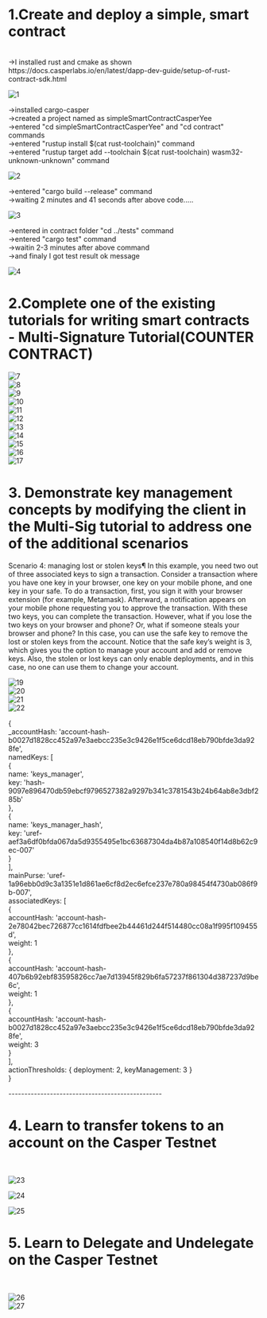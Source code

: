 <h1>1.Create and deploy a simple, smart contract</h1> </br>
->I installed rust and cmake as shown https://docs.casperlabs.io/en/latest/dapp-dev-guide/setup-of-rust-contract-sdk.html </br>

![1](https://user-images.githubusercontent.com/11984900/133486002-29d834de-c78a-4f9e-a57b-bb82b405f577.png) </br>

->installed cargo-casper </br>
->created a project named as simpleSmartContractCasperYee </br>
->entered "cd simpleSmartContractCasperYee" and "cd contract" commands </br>
->entered "rustup install $(cat rust-toolchain)" command </br>
->entered "rustup target add --toolchain $(cat rust-toolchain) wasm32-unknown-unknown" command </br>

![2](https://user-images.githubusercontent.com/11984900/133486119-bd47ebdd-9cee-4026-9e81-481a9361f1a9.png) </br>


->entered "cargo build --release" command </br>
->waiting 2 minutes and 41 seconds  after above code..... </br>

![3](https://user-images.githubusercontent.com/11984900/133486143-8df9fe0f-18fe-455d-bf4d-0490d38e1594.png) </br>

->entered in contract folder "cd ../tests" command </br>
->entered "cargo test" command </br>
->waitin 2-3 minutes after above command  </br>
->and finaly I got test result ok message </br>

![4](https://user-images.githubusercontent.com/11984900/133486185-e108016f-207d-45d5-ab2f-5c4171e9a265.png) </br>

<h1>2.Complete one of the existing tutorials for writing smart contracts - Multi-Signature Tutorial(COUNTER CONTRACT) </h1>

![7](https://user-images.githubusercontent.com/11984900/133842156-870dd2d4-abcc-44f2-ac14-53082ff32f9a.png) </br>
![8](https://user-images.githubusercontent.com/11984900/133842164-d6bb398a-c69c-461a-bf86-5c4514ba0b94.png) </br>
![9](https://user-images.githubusercontent.com/11984900/133842176-a046a3c3-5208-49df-9859-f20267cf1b40.png) </br> 
![10](https://user-images.githubusercontent.com/11984900/133842184-57dace40-ab4a-4e00-a05b-092d469302b7.png) </br>
![11](https://user-images.githubusercontent.com/11984900/133842197-ce36e7d3-99b6-4034-a653-51c22eb71121.png) </br>
![12](https://user-images.githubusercontent.com/11984900/133842207-68b719f5-3fbe-44c1-a337-939bc1d54131.png) </br>
![13](https://user-images.githubusercontent.com/11984900/133842220-34e89629-b437-4d42-a364-cd631040021c.png) </br>
![14](https://user-images.githubusercontent.com/11984900/133842264-b15b299a-e196-4948-9f83-36a0afca632c.png) </br>
![15](https://user-images.githubusercontent.com/11984900/133842285-d05c7afa-5498-491d-9c62-743a7218650c.png) </br>
![16](https://user-images.githubusercontent.com/11984900/133842301-8bbdaa5c-b582-4dcb-9028-3afa68aab0aa.png) </br>
![17](https://user-images.githubusercontent.com/11984900/133842318-fb9e5ad2-2716-46e0-af70-5191c1f1cffb.png) </br>

<h1>3. Demonstrate key management concepts by modifying the client in the Multi-Sig tutorial to address one of the additional scenarios</h1>
Scenario 4: managing lost or stolen keys¶
In this example, you need two out of three associated keys to sign a transaction. Consider a transaction where you have one key in your browser, one key on your mobile phone, and one key in your safe. To do a transaction, first, you sign it with your browser extension (for example, Metamask). Afterward, a notification appears on your mobile phone requesting you to approve the transaction. With these two keys, you can complete the transaction. However, what if you lose the two keys on your browser and phone? Or, what if someone steals your browser and phone? In this case, you can use the safe key to remove the lost or stolen keys from the account. Notice that the safe key’s weight is 3, which gives you the option to manage your account and add or remove keys. Also, the stolen or lost keys can only enable deployments, and in this case, no one can use them to change your account.

![19](https://user-images.githubusercontent.com/11984900/133859416-d1b1c319-cc45-4085-8dac-2edd8d7ddcb0.png) </br>
![20](https://user-images.githubusercontent.com/11984900/133859421-ad67617d-5a0d-435e-bcde-e5761e42d830.png) </br>
![21](https://user-images.githubusercontent.com/11984900/133859433-a6f69adb-cc1e-470e-9ea4-e4ab63239a58.png) </br>
![22](https://user-images.githubusercontent.com/11984900/133859441-cec0a2ee-c006-49d5-b6a6-7401c78af1ec.png) </br>

{ </br>
  _accountHash: 'account-hash-b0027d1828cc452a97e3aebcc235e3c9426e1f5ce6dcd18eb790bfde3da928fe',</br>
  namedKeys: [</br>
    {</br>
      name: 'keys_manager',</br>
      key: 'hash-9097e896470db59ebcf9796527382a9297b341c3781543b24b64ab8e3dbf285b'</br>
    },</br>
    {</br>
      name: 'keys_manager_hash',</br>
      key: 'uref-aef3a6df0bfda067da5d9355495e1bc63687304da4b87a108540f14d8b62c9ec-007'</br>
    }</br>
  ],</br>
  mainPurse: 'uref-1a96ebb0d9c3a1351e1d861ae6cf8d2ec6efce237e780a98454f4730ab086f9b-007',</br>
  associatedKeys: [</br>
    {</br>
      accountHash: 'account-hash-2e78042bec726877cc1614fdfbee2b44461d244f514480cc08a1f995f109455d',</br>
      weight: 1</br>
    },</br>
    {</br>
      accountHash: 'account-hash-407b6b92ebf83595826cc7ae7d13945f829b6fa57237f861304d387237d9be6c',</br>
      weight: 1</br>
    },</br>
    {</br>
      accountHash: 'account-hash-b0027d1828cc452a97e3aebcc235e3c9426e1f5ce6dcd18eb790bfde3da928fe',</br>
      weight: 3</br>
    }</br>
  ],</br>
  actionThresholds: { deployment: 2, keyManagement: 3 }</br>
}</br>

------------------------------------------------</br>

<h1>4. Learn to transfer tokens to an account on the Casper Testnet</h1> </br>

![23](https://user-images.githubusercontent.com/11984900/133862549-633964ea-3217-45c0-b38e-dc9c4a5f7cc5.png) </br>

![24](https://user-images.githubusercontent.com/11984900/133862560-b5237e74-33c4-4f3e-ab74-611f3261b4b4.png) </br>

![25](https://user-images.githubusercontent.com/11984900/133862570-e89634b9-3cfa-4182-a8b9-54f97ed2f171.png) </br>

<h1>5. Learn to Delegate and Undelegate on the Casper Testnet</h1> </br>

![26](https://user-images.githubusercontent.com/11984900/133862909-9155f6d6-a1c0-4718-a9a1-0adfc34f0a7d.png) </br>
![27](https://user-images.githubusercontent.com/11984900/133862916-5b140871-846c-499b-8424-d9e2cdac43d2.png)  </br>


